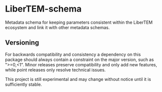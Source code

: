 # LiberTEM-schema
Metadata schema for keeping parameters consistent within the LiberTEM ecosystem and link it with other metadata schemas.

## Versioning

For backwards compatibility and consistency a dependency on this package should
always contain a constraint on the major version, such as ">=0,<1". Minor
releases preserve compatibility and only add new features, while point releases
only resolve technical issues.

This project is still experimental and may change without notice until it is sufficiently stable.
